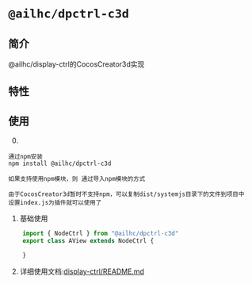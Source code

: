 # `@ailhc/dpctrl-c3d`


## 简介
@ailhc/display-ctrl的CocosCreator3d实现

## 特性

## 使用

0. 
    
    通过npm安装 
    npm install @ailhc/dpctrl-c3d

    如果支持使用npm模块，则 通过导入npm模块的方式
    
    由于CocosCreator3d暂时不支持npm，可以复制dist/systemjs目录下的文件到项目中
    设置index.js为插件就可以使用了

    
1. 基础使用
```ts
    import { NodeCtrl } from "@ailhc/dpctrl-c3d"
    export class AView extends NodeCtrl {

    }
```
2. 详细使用文档:[display-ctrl/README.md](https://github.com/AILHC/EasyGameFrameworkOpen/tree/main/packages/display-ctrl#readme)



